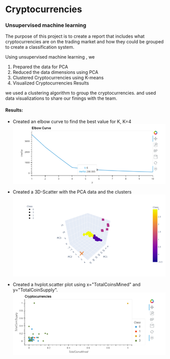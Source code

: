# Cryptocurrencies

### Unsupervised machine learning

The purpose of this project is to create a report that includes what cryptocurrencies are on the trading market and how they could be grouped to create a classification system.

Using unsupervised machine learning , we 
1. Prepared the data for PCA
2. Reduced the data dimensions using PCA
3. Clustered Cryptocurrencies using K-means
4. Visualized Cryptocurrencies Results

we used a clustering algorithm to group the cryptocurrencies. and used data visualizations to share our finings with the team.

#### Results:
* Created an elbow curve to find the best value for K, K=4
![Del3](https://github.com/nidhipandya/Cryptocurrencies/blob/main/Resources/images/Del3.PNG)

* Created a 3D-Scatter with the PCA data and the clusters
![Del4_1](https://github.com/nidhipandya/Cryptocurrencies/blob/main/Resources/images/Del4_1.PNG)

* Created a hvplot.scatter plot using x="TotalCoinsMined" and y="TotalCoinSupply".
![Del4_2](https://github.com/nidhipandya/Cryptocurrencies/blob/main/Resources/images/Del4_2.PNG)
